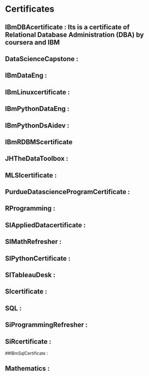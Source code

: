 # Certificates

## IBmDBAcertificate : Its is a certificate of Relational Database Administration (DBA) by coursera and IBM

## DataScienceCapstone :

## IBmDataEng :

## IBmLinuxcertificate :

## IBmPythonDataEng :

## IBmPythonDsAidev :

## IBmRDBMScertificate

## JHTheDataToolbox :

## MLSIcertificate :

## PurdueDatascienceProgramCertificate :

## RProgramming :

## SIAppliedDatacertificate :

## SIMathRefresher :

## SIPythonCertificate :

## SITableauDesk :

## SIcertificate :

## SQL :

## SiProgrammingRefresher :

## SiRcertificate :

##IBmSqlCertificate :

## Mathematics :
